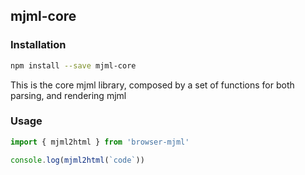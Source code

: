 ## mjml-core

### Installation

```bash
npm install --save mjml-core
```

This is the core mjml library, composed by a set of functions for both parsing, and rendering mjml

### Usage

```javascript
import { mjml2html } from 'browser-mjml'

console.log(mjml2html(`code`))
```